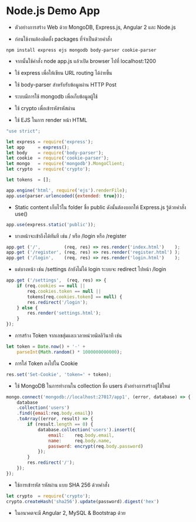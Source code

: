 # Node.js Demo App

- ตัวอย่างการสร้าง Web ด้วย MongoDB, Express.js, Angular 2 และ Node.js

- ก่อนใช้งานต้องติดตั้ง packages ที่จำเป็นด้วยคำสั่ง
```
npm install express ejs mongodb body-parser cookie-parser
```
- จากนั้นใช้คำสั่ง node app.js แล้วเปิด browser ไปที่ localhost:1200

- ใช้ express เพื่อให้เขียน URL routing ได้ง่ายขึ้น
- ใช้ body-parser สำหรับรับข้อมูลผ่าน HTTP Post
- ระบบมีการใช้ mongodb เพื่อเก็บข้อมูลผู้ใช้
- ใช้ crypto เพื่อเข้ารหัสรหัสผ่าน
- ใช้ EJS ในการ render หน้า HTML
```javascript
"use strict";

let express = require('express');
let app     = express();
let body    = require('body-parser');
let cookie  = require('cookie-parser');
let mongo   = require('mongodb').MongoClient;
let crypto  = require('crypto');

let tokens  = [];

app.engine('html', require('ejs').renderFile);
app.use(parser.urlencoded({extended: true}));
```

- Static content เก็บไว้ใน folder ชื่อ public ดังนั้นต้องบอกให้ Express.js รู้ด้วยคำสั่ง use()
```javascript
app.use(express.static('public'));
```

- บางหน้าจะเข้าถึงได้ทันที เช่น / หรือ /login หรือ /register
```javascript
app.get ('/',         (req, res) => res.render('index.html')    );
app.get ('/register', (req, res) => res.render('register.html') );
app.get ('/login',    (req, res) => res.render('login.html')    );
```

- แต่บางหน้า เช่น /settings ถ้ายังไม่ได้ login ระบบจะ redirect ไปหน้า /login
```javascript
app.get ('/settings',  (req, res) => {
	if (req.cookies == null ||
		req.cookies.token == null ||
		tokens[req.cookies.token] == null) {
		res.redirect('/login');
	} else {
		res.render('settings.html');
	}
});
```

- การสร้าง Token จากเลขสุ่มและเวลาหน่วยมิลลิวินาที เช่น
```javascript
let token = Date.now() + '-' +
	parseInt(Math.random() * 1000000000000);
```

- การใส่ Token ลงไปใน Cookie
```javascript
res.set('Set-Cookie', 'token=' + token);
```


- ใช้ MongoDB ในการทำงานใน collection ชื่อ users ตัวอย่างการสร้างผู้ใช้ใหม่
```javascript
mongo.connect('mongodb://localhost:27017/app1', (error, database) => {
	database
	.collection('users')
	.find({email:req.body.email})
	.toArray((error, result) => {
		if (result.length == 0) {
			database.collection('users').insert({
				email:    req.body.email,
				name:     req.body.name,
				password: encrypt(req.body.password)
			});
		}
		res.redirect('/');
	});
});
```

- ใช้การเข้ารหัส รหัสผ่าน แบบ SHA 256 ด้วยคำสั่ง
```javascript
let crypto  = require('crypto');
crypto.createHash('sha256').update(password).digest('hex')
```

- ในอนาคตจะมี Angular 2, MySQL & Bootstrap ด้วย
